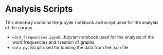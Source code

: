 # Analysis Scripts
This directory contains the jupyter notebook and script used for the analysis of the corpus.

- `word_frequencies.ipynb`: Jupyter notebook used for the analysis of the word frequencies and creation of graphs
- `data.py`: Script used for loading the data from the json file